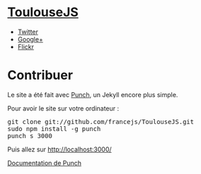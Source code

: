 # [ToulouseJS](http://www.toulousejs.org/)

* [Twitter](https://twitter.com/ToulouseJS)
* [Google+](https://plus.google.com/u/0/communities/114813405129984534292)
* [Flickr](http://www.flickr.com/photos/toulousejs/)

# Contribuer

Le site a été fait avec [Punch](http://laktek.github.com/punch/), un Jekyll encore plus simple.

Pour avoir le site sur votre ordinateur :
<pre>
git clone git://github.com/francejs/ToulouseJS.git
sudo npm install -g punch
punch s 3000
</pre>

Puis allez sur [http://localhost:3000/](http://localhost:3000/)

[Documentation de Punch](https://github.com/laktek/punch/wiki)
